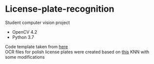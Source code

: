 # License-plate-recognition

Student computer vision project 

* OpenCV 4.2
* Python 3.7

Code template taken from [here](https://github.com/PUTvision/ImageProcessingCourse/tree/master/project_template_2020) \
OCR files for polish license plates were created based on [this](https://github.com/MicrocontrollersAndMore/OpenCV_3_KNN_Character_Recognition_Python) KNN with some modifications
